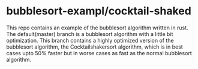 # bubblesort-exampl/cocktail-shaked
This repo contains an example of the bubblesort algorithm written in rust. The default(master) branch is a bubblesort algorithm with a little bit optimization. This branch contains a highly optimized version of the bubblesort algorithm, the Cocktailshakersort algorithm, which is in best cases upto 50% faster but in worse cases as fast as the normal bubblesort algorithm.
